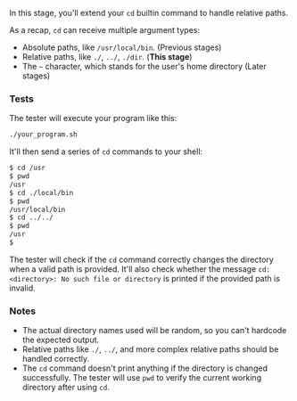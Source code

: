 In this stage, you'll extend your `cd` builtin command to handle relative paths.

As a recap, `cd` can receive multiple argument types:

- Absolute paths, like `/usr/local/bin`. (Previous stages)
- Relative paths, like `./`, `../`, `./dir`. (**This stage**)
- The `~` character, which stands for the user's home directory (Later stages)

### Tests

The tester will execute your program like this:

```bash
./your_program.sh
```

It'll then send a series of `cd` commands to your shell:

```bash
$ cd /usr
$ pwd
/usr
$ cd ./local/bin
$ pwd
/usr/local/bin
$ cd ../../
$ pwd
/usr
$
```

The tester will check if the `cd` command correctly changes the directory when a valid path is provided. It'll
also check whether the message `cd: <directory>: No such file or directory` is printed if the provided path is invalid.

### Notes

- The actual directory names used will be random, so you can't hardcode the expected output.
- Relative paths like `./`, `../`, and more complex relative paths should be handled correctly.
- The `cd` command doesn't print anything if the directory is changed successfully. The tester will use `pwd` to verify
  the current working directory after using `cd`.
